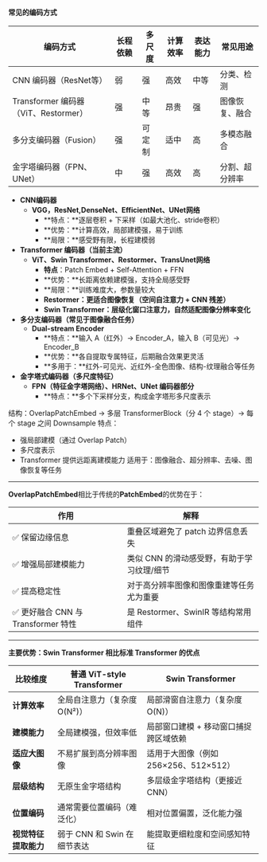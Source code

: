 #### 常见的编码方式

| 编码方式                             | 长程依赖 | 多尺度 | 计算效率 | 表达能力 | 常见用途       |
| ------------------------------------ | -------- | ------ | -------- | -------- | -------------- |
| CNN 编码器（ResNet等）               | 弱       | 强     | 高效     | 中等     | 分类、检测     |
| Transformer 编码器（ViT、Restormer） | 强       | 中等   | 昂贵     | 强       | 图像恢复、融合 |
| 多分支编码器（Fusion）               | 强       | 可定制 | 适中     | 高       | 多模态融合     |
| 金字塔编码器（FPN、UNet）            | 中       | 强     | 高效     | 高       | 分割、超分辨率 |

- **CNN编码器**
  - **VGG，ResNet,DenseNet、EfficientNet、UNet网络**
    - **特点：**逐层卷积 + 下采样（如最大池化、stride卷积）
    - **优势：**计算高效，局部建模强，易于训练
    - **局限：**感受野有限，长程建模弱
- **Transformer 编码器（当前主流）**
  - **ViT、Swin Transformer、Restormer、TransUnet网络**
    - **特点**：Patch Embed + Self-Attention + FFN
    - **优势：**长距离依赖建模强，支持全局感受野
    - **局限：**训练难度大，参数量较大
    - **Restormer：更适合图像恢复（空间自注意力 + CNN 残差）**
    - **Swin Transformer：层级化窗口注意力，自然适配图像分辨率变化**
- **多分支编码器（常见于图像融合任务）**
  - **Dual-stream Encoder**
    - **特点：**输入 A（红外）→ Encoder_A，输入 B（可见光）→ Encoder_B
    - **优势：**各自提取专属特征，后期融合效果更灵活
    - **多用于：**红外-可见光、近红外-全色图像、结构-纹理融合等任务
- **金字塔式编码器（多尺度特征）**
  - **FPN（特征金字塔网络）、HRNet、UNet 编码器部分**
    - **特点：**多个下采样分支，构成金字塔形多尺度表示



结构：OverlapPatchEmbed → 多层 TransformerBlock（分 4 个 stage）→ 每个 stage 之间 Downsample
特点：
- 强局部建模（通过 Overlap Patch）
- 多尺度表示
- Transformer 提供远距离建模能力
适用于：图像融合、超分辨率、去噪、图像恢复等任务

---

**OverlapPatchEmbed**相比于传统的**PatchEmbed**的优势在于：

| 作用                               | 解释                                       |
| ---------------------------------- | ------------------------------------------ |
| ✅ 保留边缘信息                     | 重叠区域避免了 patch 边界信息丢失          |
| ✅ 增强局部建模能力                 | 类似 CNN 的滑动感受野，有助于学习纹理/细节 |
| ✅ 提高稳定性                       | 对于高分辨率图像和图像重建等任务尤为重要   |
| ✅ 更好融合 CNN 与 Transformer 特性 | 是 Restormer、SwinIR 等结构常用组件        |



---

**主要优势：Swin Transformer 相比标准 Transformer 的优点**

| 比较维度             | 普通 ViT-style Transformer   | Swin Transformer                      |
| -------------------- | ---------------------------- | ------------------------------------- |
| **计算效率**         | 全局自注意力（复杂度 O(N²)） | 局部滑窗自注意力（复杂度 O(N)）       |
| **建模能力**         | 全局建模强，但效率低         | 局部窗口建模 + 移动窗口捕捉跨区域依赖 |
| **适应大图像**       | 不易扩展到高分辨率图像       | 适用于大图像（例如 256×256、512×512） |
| **层级结构**         | 无原生金字塔结构             | 多层级金字塔结构（更接近 CNN）        |
| **位置编码**         | 通常需要位置编码（难泛化）   | 相对位置偏置，泛化能力强              |
| **视觉特征提取能力** | 弱于 CNN 和 Swin 在细节表达  | 能提取更细粒度和空间感知特征          |